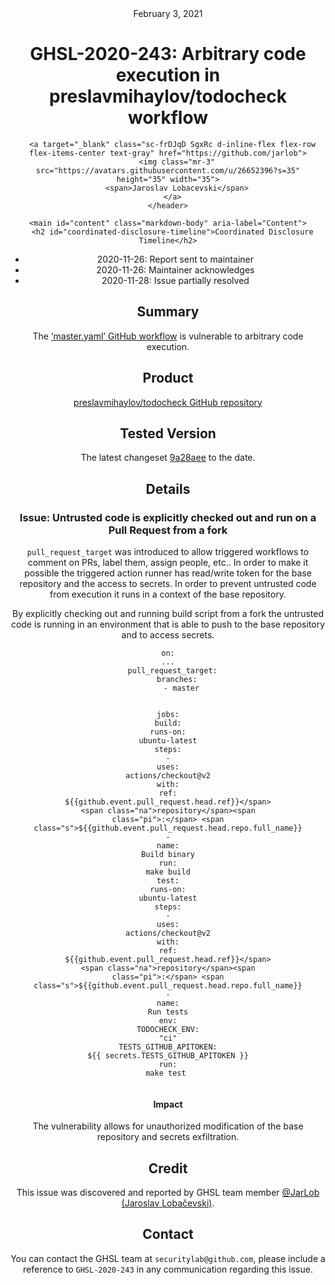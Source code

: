 <header class="post-header d-block mb-6">
      <div class="date text-mono f5 my-3">February 3, 2021</div>
      <h1 class="my-2 h00-mktg lh-condensed">GHSL-2020-243: Arbitrary code execution in preslavmihaylov/todocheck workflow</h1>

      
      
      
      
      

      

      <a target="_blank" class="sc-frDJqD SgxRc d-inline-flex flex-row flex-items-center text-gray" href="https://github.com/jarlob">
        <img class="mr-3" src="https://avatars.githubusercontent.com/u/26652396?s=35" height="35" width="35">
        <span>Jaroslav Lobacevski</span>
      </a>
    </header>

    <main id="content" class="markdown-body" aria-label="Content">
      <h2 id="coordinated-disclosure-timeline">Coordinated Disclosure Timeline</h2>

<ul>
  <li>2020-11-26: Report sent to maintainer</li>
  <li>2020-11-26: Maintainer acknowledges</li>
  <li>2020-11-28: Issue partially resolved</li>
</ul>

<h2 id="summary">Summary</h2>

<p>The <a href="https://github.com/preslavmihaylov/todocheck/blob/master/.github/workflows/master.yaml">‘master.yaml’ GitHub workflow</a> is vulnerable to arbitrary code execution.</p>

<h2 id="product">Product</h2>

<p><a href="https://github.com/preslavmihaylov/todocheck">preslavmihaylov/todocheck GitHub repository</a></p>

<h2 id="tested-version">Tested Version</h2>

<p>The latest changeset <a href="https://github.com/preslavmihaylov/todocheck/blob/9a28aeec62d4b4c8241729b5595b2004015ffb0b/.github/workflows/master.yaml">9a28aee</a> to the date.</p>

<h2 id="details">Details</h2>

<h3 id="issue-untrusted-code-is-explicitly-checked-out-and-run-on-a-pull-request-from-a-fork">Issue: Untrusted code is explicitly checked out and run on a Pull Request from a fork</h3>

<p><code class="language-plaintext highlighter-rouge">pull_request_target</code> was introduced to allow triggered workflows to comment on PRs, label them, assign people, etc.. In order to make it possible the triggered action runner has read/write token for the base repository and the access to secrets. In order to prevent untrusted code from execution it runs in a context of the base repository.</p>

<p>By explicitly checking out and running build script from a fork the untrusted code is running in an environment that is able to push to the base repository and to access secrets.</p>

<div class="language-yaml highlighter-rouge"><div class="highlight"><pre class="highlight"><code><span class="na">on</span><span class="pi">:</span>
<span class="nn">...</span>
  <span class="na">pull_request_target</span><span class="pi">:</span>
    <span class="na">branches</span><span class="pi">:</span>
      <span class="pi">-</span> <span class="s">master</span>

<span class="na">jobs</span><span class="pi">:</span>
  <span class="na">build</span><span class="pi">:</span>
    <span class="na">runs-on</span><span class="pi">:</span> <span class="s">ubuntu-latest</span>
    <span class="na">steps</span><span class="pi">:</span>
      <span class="pi">-</span> <span class="na">uses</span><span class="pi">:</span> <span class="s">actions/checkout@v2</span>
        <span class="na">with</span><span class="pi">:</span>
          <span class="na">ref</span><span class="pi">:</span> <span class="s">${{github.event.pull_request.head.ref}}</span>
          <span class="na">repository</span><span class="pi">:</span> <span class="s">${{github.event.pull_request.head.repo.full_name}}</span>
      <span class="pi">-</span> <span class="na">name</span><span class="pi">:</span> <span class="s">Build binary</span>
        <span class="na">run</span><span class="pi">:</span> <span class="s">make build</span>
  <span class="na">test</span><span class="pi">:</span>
    <span class="na">runs-on</span><span class="pi">:</span> <span class="s">ubuntu-latest</span>
    <span class="na">steps</span><span class="pi">:</span>
      <span class="pi">-</span> <span class="na">uses</span><span class="pi">:</span> <span class="s">actions/checkout@v2</span>
        <span class="na">with</span><span class="pi">:</span>
          <span class="na">ref</span><span class="pi">:</span> <span class="s">${{github.event.pull_request.head.ref}}</span>
          <span class="na">repository</span><span class="pi">:</span> <span class="s">${{github.event.pull_request.head.repo.full_name}}</span>
      <span class="pi">-</span> <span class="na">name</span><span class="pi">:</span> <span class="s">Run tests</span>
        <span class="na">env</span><span class="pi">:</span>
          <span class="na">TODOCHECK_ENV</span><span class="pi">:</span> <span class="s2">"</span><span class="s">ci"</span>
          <span class="na">TESTS_GITHUB_APITOKEN</span><span class="pi">:</span> <span class="s">${{ secrets.TESTS_GITHUB_APITOKEN }}</span>
        <span class="na">run</span><span class="pi">:</span> <span class="s">make test</span>
</code></pre></div></div>

<h4 id="impact">Impact</h4>

<p>The vulnerability allows for unauthorized modification of the base repository and secrets exfiltration.</p>

<h2 id="credit">Credit</h2>

<p>This issue was discovered and reported by GHSL team member <a href="https://github.com/JarLob">@JarLob (Jaroslav Lobačevski)</a>.</p>

<h2 id="contact">Contact</h2>

<p>You can contact the GHSL team at <code class="language-plaintext highlighter-rouge">securitylab@github.com</code>, please include a reference to <code class="language-plaintext highlighter-rouge">GHSL-2020-243</code> in any communication regarding this issue.</p>
